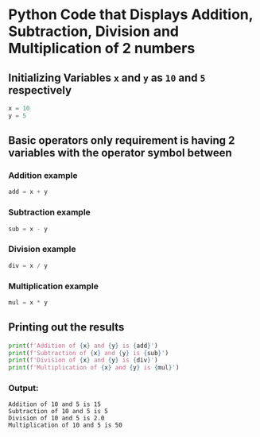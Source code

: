 # Python Code that Displays Addition, Subtraction, Division and Multiplication of 2 numbers
## Initializing Variables `x` and `y` as `10` and `5` respectively
```python
x = 10
y = 5
```

## Basic operators only requirement is having 2 variables with the operator symbol between

### Addition example
```python
add = x + y
```

### Subtraction example
```python
sub = x - y
```

### Division example
```python
div = x / y
```

### Multiplication example
```python
mul = x * y
```

## Printing out the results
```python
print(f'Addition of {x} and {y} is {add}')
print(f'Subtraction of {x} and {y} is {sub}')
print(f'Division of {x} and {y} is {div}')
print(f'Multiplication of {x} and {y} is {mul}')
```

### Output:
    Addition of 10 and 5 is 15
    Subtraction of 10 and 5 is 5
    Division of 10 and 5 is 2.0
    Multiplication of 10 and 5 is 50